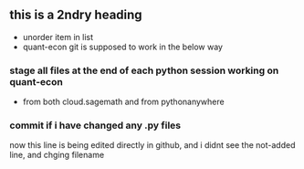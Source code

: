 ## this is a 2ndry heading
* unorder item in list
* quant-econ git is supposed to work in the below way

### stage all files at the end of each python session working on quant-econ
* from both cloud.sagemath and from pythonanywhere

### commit if i have changed any  .py files

now this line is being edited directly in github, and i didnt see the not-added line, and chging filename
